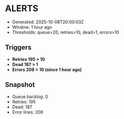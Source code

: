 # ALERTS

- Generated: 2025-10-08T20:00:03Z
- Window: 1 hour ago
- Thresholds: queue>20, retries>10, dead>1, errors>10

## Triggers
- **Retries 195 > 10**
- **Dead 187 > 1**
- **Errors 208 > 10 (since 1 hour ago)**

## Snapshot
- Queue backlog: 0
- Retries: 195
- Dead: 187
- Error lines: 208
